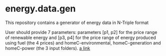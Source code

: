 # energy.data.gen

This repository contains a generator of energy data in N-Triple format

User should provide 7 parameters: parameters [p1, p2] for the price range of renewable energy and [p3, p4] for the price range of energy produced using fuel (the 4 prices) and  homeC-environmental, homeC-generation and homeC-power (the 3 input folders). 
[a link](https://github.com/spaseq/energy.data.gen/blob/master/src/main/java/fr/ujm/curien/krr/smart/generator/main/MainGenerator.java)
